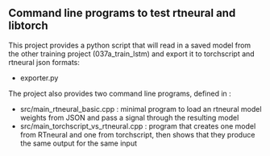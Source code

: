 ## Command line programs to test rtneural and libtorch

This project provides a python script that will read in a saved model from the 
other training project (037a_train_lstm) and export it to torchscript and rtneural json formats:

* exporter.py

The project also provides two  command line programs, defined in :

* src/main_rtneural_basic.cpp : minimal program to load an rtneural model weights from JSON and  pass a signal through the resulting model 
* src/main_torchscript_vs_rtneural.cpp : program that creates one model from RTneural and one from torchscript, then shows that they produce the same output for the same input

